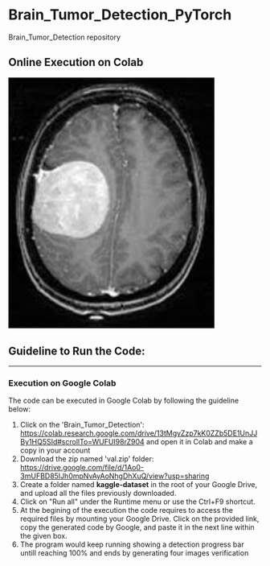 # Brain_Tumor_Detection_PyTorch

Brain_Tumor_Detection repository


##  Online Execution on Colab

<img src = "SD.jpg" width=410>

## Guideline to Run the Code:
____________________________________
### Execution on Google Colab

The code can be executed in Google Colab by following the guideline below:
1. Click on the 'Brain_Tumor_Detection': https://colab.research.google.com/drive/13tMgvZzp7kK0ZZb5DE1UnJJBy1HQ5SId#scrollTo=WUFUI98rZ904 and open it in Colab and make a copy in your account
2. Download the zip named 'val.zip' folder: https://drive.google.com/file/d/1Ao0-3mUFBD85IJh0mpNvAyAoNhgDhXuQ/view?usp=sharing
3. Create a folder named **kaggle-dataset** in the root of your Google Drive, and upload all the files previously downloaded.
4. Click on "Run all" under the Runtime menu or use the Ctrl+F9 shortcut.
5. At the begining of the execution the code requires to access the required files by mounting your Google Drive. Click on the provided link, copy the generated code by Google, and paste it in the next line within the given box.
6. The program would keep running showing a detection progress bar untill reaching 100% and ends by generating four images verification
